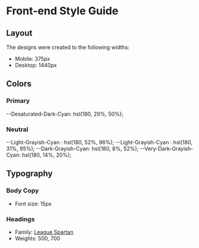 # Front-end Style Guide

## Layout

The designs were created to the following widths:

- Mobile: 375px
- Desktop: 1440px

## Colors

### Primary

--Desaturated-Dark-Cyan: hsl(180, 29%, 50%);

### Neutral

--Light-Grayish-Cyan : hsl(180, 52%, 96%);
--Light-Grayish-Cyan : hsl(180, 31%, 95%);
--Dark-Grayish-Cyan: hsl(180, 8%, 52%);
--Very-Dark-Grayish-Cyan: hsl(180, 14%, 20%);

## Typography

### Body Copy

- Font size: 15px

### Headings

- Family: [League Spartan](https://fonts.google.com/specimen/League+Spartan)
- Weights: 500, 700
